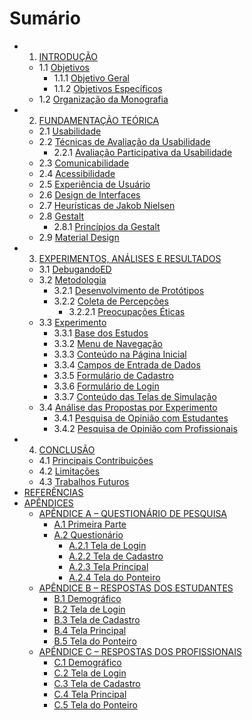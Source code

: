 # Sumário
- 1. [INTRODUÇÃO](TCC.pdf#page=10)
   - 1.1 [Objetivos](#objetivos)
      - 1.1.1 [Objetivo Geral](#objetivo-geral)
      - 1.1.2 [Objetivos Específicos](#objetivos-específicos)
   - 1.2 [Organização da Monografia](#organização-da-monografia)
- 2. [FUNDAMENTAÇÃO TEÓRICA](#fundamentação-teórica)
   - 2.1 [Usabilidade](#usabilidade)
   - 2.2 [Técnicas de Avaliação da Usabilidade](#técnicas-de-avaliação-da-usabilidade)
      - 2.2.1 [Avaliação Participativa da Usabilidade](#avaliação-participativa-da-usabilidade)
   - 2.3 [Comunicabilidade](#comunicabilidade)
   - 2.4 [Acessibilidade](#acessibilidade)
   - 2.5 [Experiência de Usuário](#experiência-de-usuário)
   - 2.6 [Design de Interfaces](#design-de-interfaces)
   - 2.7 [Heurísticas de Jakob Nielsen](#heurísticas-de-jakob-nielsen)
   - 2.8 [Gestalt](#gestalt)
      - 2.8.1 [Princípios da Gestalt](#princípios-da-gestalt)
   - 2.9 [Material Design](#material-design)
- 3. [EXPERIMENTOS, ANÁLISES E RESULTADOS](#experimentos-análises-e-resultados)
   - 3.1 [DebugandoED](#debugandoed)
   - 3.2 [Metodologia](#metodologia)
      - 3.2.1 [Desenvolvimento de Protótipos](#desenvolvimento-de-protótipos)
      - 3.2.2 [Coleta de Percepções](#coleta-de-percepções)
         - 3.2.2.1 [Preocupações Éticas](#preocupações-éticas)
   - 3.3 [Experimento](#experimento)
      - 3.3.1 [Base dos Estudos](#base-dos-estudos)
      - 3.3.2 [Menu de Navegação](#menu-de-navegação)
      - 3.3.3 [Conteúdo na Página Inicial](#conteúdo-na-página-inicial)
      - 3.3.4 [Campos de Entrada de Dados](#campos-de-entrada-de-dados)
      - 3.3.5 [Formulário de Cadastro](#formulário-de-cadastro)
      - 3.3.6 [Formulário de Login](#formulário-de-login)
      - 3.3.7 [Conteúdo das Telas de Simulação](#conteúdo-das-telas-de-simulação)
   - 3.4 [Análise das Propostas por Experimento](#análise-das-propostas-por-experimento)
      - 3.4.1 [Pesquisa de Opinião com Estudantes](#pesquisa-de-opinião-com-estudantes)
      - 3.4.2 [Pesquisa de Opinião com Profissionais](#pesquisa-de-opinião-com-profissionais)
- 4. [CONCLUSÃO](#conclusão)
   - 4.1 [Principais Contribuições](#principais-contribuições)
   - 4.2 [Limitações](#limitações)
   - 4.3 [Trabalhos Futuros](#trabalhos-futuros)
- [REFERÊNCIAS](#referências)
- [APÊNDICES](#apêndices)
   - [APÊNDICE A – QUESTIONÁRIO DE PESQUISA](#apêndice-a--questionário-de-pesquisa)
      - [A.1 Primeira Parte](#a1-primeira-parte)
      - [A.2 Questionário](#a2-questionário)
         - [A.2.1 Tela de Login](#a21-tela-de-login)
         - [A.2.2 Tela de Cadastro](#a22-tela-de-cadastro)
         - [A.2.3 Tela Principal](#a23-tela-principal)
         - [A.2.4 Tela do Ponteiro](#a24-tela-do-ponteiro)
   - [APÊNDICE B – RESPOSTAS DOS ESTUDANTES](#apêndice-b--respostas-dos-estudantes)
      - [B.1 Demográfico](#b1-demográfico)
      - [B.2 Tela de Login](#b2-tela-de-login)
      - [B.3 Tela de Cadastro](#b3-tela-de-cadastro)
      - [B.4 Tela Principal](#b4-tela-principal)
      - [B.5 Tela do Ponteiro](#b5-tela-do-ponteiro)
   - [APÊNDICE C – RESPOSTAS DOS PROFISSIONAIS](#apêndice-c--respostas-dos-profissionais)
      - [C.1 Demográfico](#c1-demográfico)
      - [C.2 Tela de Login](#c2-tela-de-login)
      - [C.3 Tela de Cadastro](#c3-tela-de-cadastro)
      - [C.4 Tela Principal](#c4-tela-principal)
      - [C.5 Tela do Ponteiro](#c5-tela-do-ponteiro)

